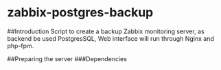 # zabbix-postgres-backup

##Introduction
Script to create a backup Zabbix monitoring server, as backend be used PostgresSQL, Web interface will run through Nginx and php-fpm.

##Preparing the server
###Dependencies
